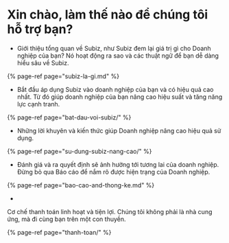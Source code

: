 # Xin chào, làm thế nào để chúng tôi hỗ trợ bạn?

* Giới thiệu tổng quan về Subiz, như Subiz đem lại giá trị gì cho Doanh nghiệp của bạn? Nó hoạt động ra sao và các thuật ngữ để bạn dễ dàng hiểu sâu về Subiz.

{% page-ref page="subiz-la-gi.md" %}

* Bắt đầu áp dụng Subiz vào doanh nghiệp của bạn và có hiệu quả cao nhất. Từ đó giúp doanh nghiệp của bạn nâng cao hiệu suất và tăng năng lực cạnh tranh. 

{% page-ref page="bat-dau-voi-subiz/" %}

* Những lời khuyên và kiến thức giúp Doanh nghiệp nâng cao hiệu quả sử dụng. 

{% page-ref page="su-dung-subiz-nang-cao/" %}

* Đánh giá và ra quyết định sẽ ảnh hưởng tới tương lai của doanh nghiệp. Đừng bỏ qua Báo cáo để nắm rõ được hiện trạng của Doanh nghiệp. 

{% page-ref page="bao-cao-and-thong-ke.md" %}

* 
Cơ chế thanh toán linh hoạt và tiện lợi. Chúng tôi không phải là nhà cung ứng, mà đi cùng bạn trên một con thuyền.

{% page-ref page="thanh-toan/" %}



